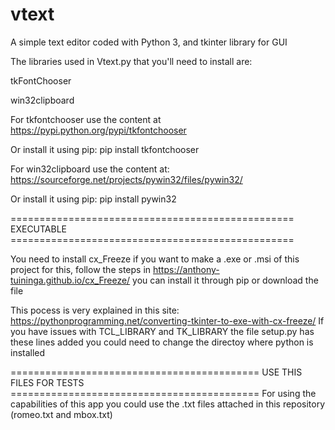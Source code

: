 # vtext
A simple text editor coded with Python 3, and tkinter library for GUI

The libraries used in Vtext.py that you'll need to install are:

tkFontChooser

win32clipboard

For tkfontchooser use the content at https://pypi.python.org/pypi/tkfontchooser 

Or install it using pip: pip install tkfontchooser

For win32clipboard use the content at: https://sourceforge.net/projects/pywin32/files/pywin32/

Or install it using pip: pip install pywin32

================================================= EXECUTABLE =================================================

You need to install cx_Freeze if you want to make a .exe or .msi of this project
for this, follow the steps in https://anthony-tuininga.github.io/cx_Freeze/ you can install it through pip or download the file
 
This pocess is very explained in this site: https://pythonprogramming.net/converting-tkinter-to-exe-with-cx-freeze/
If you have issues with TCL_LIBRARY and TK_LIBRARY the file setup.py has these lines added 
you could need to change the directoy where python is installed

=========================================== USE THIS FILES FOR TESTS ===========================================
For using the capabilities of this app you could use the .txt files attached in this repository (romeo.txt and mbox.txt)
